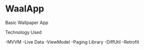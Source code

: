 # WaalApp

Basic Wallpaper App

Technology Used

-MVVM
-Live Data
-ViewModel
-Paging Library
-DiffUtil
-Retrofit
